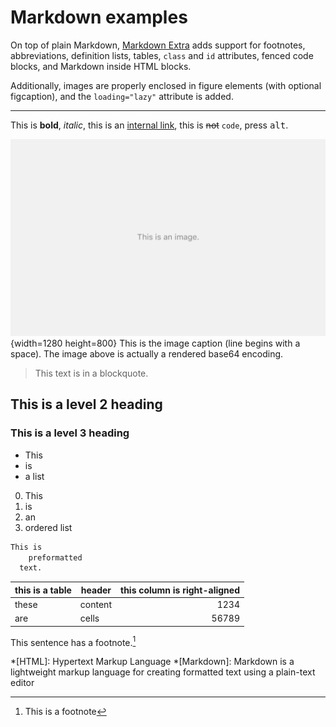 # Markdown examples

On top of plain Markdown, [Markdown Extra](https://michelf.ca/projects/php-markdown/extra) adds support for footnotes, abbreviations, definition lists, tables, `class` and `id` attributes, fenced code blocks, and Markdown inside HTML blocks.

Additionally, images are properly enclosed in figure elements (with optional figcaption), and the `loading="lazy"` attribute is added.

***

This is **bold**, *italic*,  this is an [internal link](#2021-01-11-hello-world), this is ~~not~~  `code`, press <kbd>alt</kbd>.

![This is the image alt text](content/img/image.png "This is the image title.") {width=1280 height=800}
 This is the image caption (line begins with a space). The image above is actually a rendered base64 encoding.
 
> This text is in a blockquote.

## This is a level 2 heading

### This is a level 3 heading

- This
- is
- a list

0. This
1. is
10. an
11. ordered list

```.txt
This is
    preformatted
  text.
```

this is a table | header        |this column is right-aligned |
----------------| --------------|----------------------------:|
these           | content       |1234                         |
are             | cells         |56789                        |

This sentence has a footnote.[^1]

[^1]: This is a footnote

*[HTML]: Hypertext Markup Language
*[Markdown]: Markdown is a lightweight markup language for creating formatted text using a plain-text editor